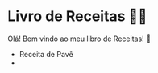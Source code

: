 # Livro de Receitas :man_cook:

Olá! Bem vindo ao meu libro de Receitas! :wave:

- Receita de Pavê
- 